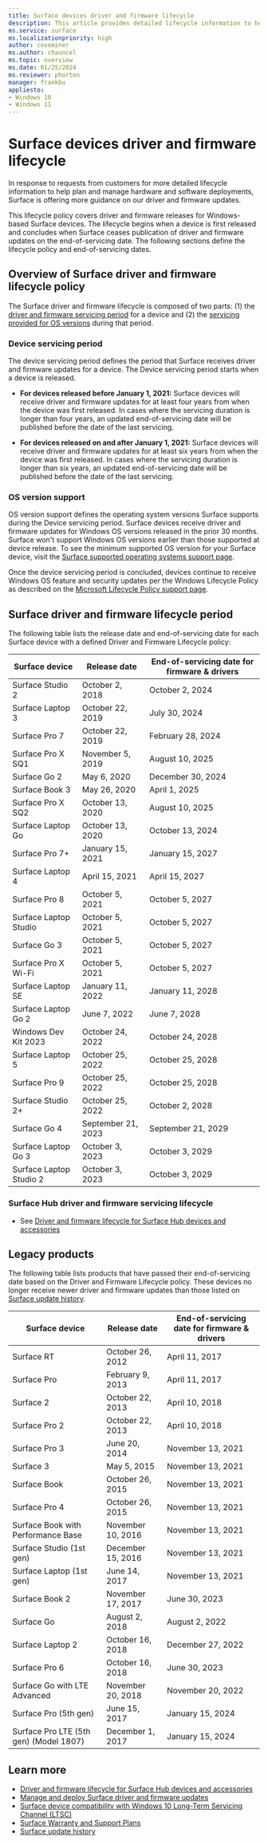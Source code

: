 ```yaml
---
title: Surface devices driver and firmware lifecycle
description: This article provides detailed lifecycle information to help plan and manage hardware and software deployments for Windows-based Surface devices.
ms.service: surface
ms.localizationpriority: high
author: coveminer
ms.author: chauncel
ms.topic: overview
ms.date: 01/25/2024
ms.reviewer: phorton
manager: frankbu
appliesto:
- Windows 10
- Windows 11
---
```


# Surface devices driver and firmware lifecycle

In response to requests from customers for more detailed lifecycle information to help plan and manage hardware and software deployments, Surface is offering more guidance on our driver and firmware updates.

This lifecycle policy covers driver and firmware releases for Windows-based Surface devices. The lifecycle begins when a device is first released and concludes when Surface ceases publication of driver and firmware updates on the end-of-servicing date. The following sections define the lifecycle policy and end-of-servicing dates.

## Overview of Surface driver and firmware lifecycle policy

The Surface driver and firmware lifecycle is composed of two parts: (1) the [driver and firmware servicing period](#device-servicing-period) for a device and (2) the [servicing provided for OS versions](#os-version-support) during that period.

### Device servicing period

The device servicing period defines the period that Surface receives driver and firmware updates for a device. The Device servicing period starts when a device is released.

- **For devices released before January 1, 2021:** Surface devices will receive driver and firmware updates for at least four years from when the device was first released. In cases where the servicing duration is longer than four years, an updated end-of-servicing date will be published before the date of the last servicing.

- **For devices released on and after January 1, 2021:** Surface devices will receive driver and firmware updates for at least six years from when the device was first released. In cases where the servicing duration is longer than six years, an updated end-of-servicing date will be published before the date of the last servicing.

### OS version support

OS version support defines the operating system versions Surface supports during the Device servicing period. Surface devices receive driver and firmware updates for Windows OS versions released in the prior 30 months. Surface won't support Windows OS versions earlier than those supported at device release. To see the minimum supported OS version for your Surface device, visit the [Surface supported operating systems support page](https://support.microsoft.com/help/2858199/surface-supported-operating-systems).

Once the device servicing period is concluded, devices continue to receive Windows OS feature and security updates per the Windows Lifecycle Policy as described on the [Microsoft Lifecycle Policy support page](https://support.microsoft.com/hub/4095338/microsoft-lifecycle-policy).

## Surface driver and firmware lifecycle period

The following table lists the release date and end-of-servicing date for each Surface device with a defined Driver and Firmware Lifecycle policy:

| Surface device                         | Release date        | End-of-servicing date for firmware & drivers |
| -------------------------------------- | ------------------- | -------------------------------------------- |
| Surface Studio 2                       | October 2, 2018     | October 2, 2024                              |
| Surface Laptop 3                       | October 22, 2019    | July 30, 2024                                |
| Surface Pro 7                          | October 22, 2019    | February 28, 2024                            |
| Surface Pro X SQ1                      | November 5, 2019    | August 10, 2025                              |
| Surface Go 2                           | May 6, 2020         | December 30, 2024                            |
| Surface Book 3                         | May 26, 2020        | April 1, 2025                                |
| Surface Pro X SQ2                      | October 13, 2020    | August 10, 2025                              |
| Surface Laptop Go                      | October 13, 2020    | October 13, 2024                             |
| Surface Pro 7+                         | January 15, 2021    | January 15, 2027                             |
| Surface Laptop 4                       | April 15, 2021      | April 15, 2027                               |
| Surface Pro 8                          | October 5, 2021     | October 5, 2027                              |
| Surface Laptop Studio                  | October 5, 2021     | October 5, 2027                              |
| Surface Go 3                           | October 5, 2021     | October 5, 2027                              |
| Surface Pro X Wi-Fi                    | October 5, 2021     | October 5, 2027                              |
| Surface Laptop SE                      | January 11, 2022    | January 11, 2028                             |
| Surface Laptop Go 2                    | June 7, 2022        | June 7, 2028                                 |
| Windows Dev Kit 2023                   | October 24, 2022    | October 24, 2028                             |
| Surface Laptop 5                       | October 25, 2022    | October 25, 2028                             |
| Surface Pro 9                          | October 25, 2022    | October 25, 2028                             |
| Surface Studio 2+                      | October 25, 2022    | October 2, 2028                              |
| Surface Go 4                           | September 21, 2023  | September 21, 2029                           |
| Surface Laptop Go 3                    | October 3, 2023     | October 3, 2029                              |
| Surface Laptop Studio 2                | October 3, 2023     | October 3, 2029                              |

### Surface Hub driver and firmware servicing lifecycle

- See [Driver and firmware lifecycle for Surface Hub devices and accessories](/surface-hub/surface-hub-driver-firmware-accessories-lifecycle)

## Legacy products

The following table lists products that have passed their end-of-servicing date based on the Driver and Firmware Lifecycle policy. These devices no longer receive newer driver and firmware updates than those listed on [Surface update history](https://support.microsoft.com/surface/surface-update-history-6036fff5-edec-c8ec-9796-a5633aac9488).

| Surface device                             | Release date       | End-of-servicing date for firmware & drivers |
| ------------------------------------------ | ------------------ | -------------------------------------------- |
| Surface RT                                 | October 26, 2012   | April 11, 2017                               |
| Surface Pro                                | February 9, 2013   | April 11, 2017                               |
| Surface 2                                  | October 22, 2013   | April 10, 2018                               |
| Surface Pro 2                              | October 22, 2013   | April 10, 2018                               |
| Surface Pro 3                              | June 20, 2014      | November 13, 2021                            |
| Surface 3                                  | May 5, 2015        | November 13, 2021                            |
| Surface Book                               | October 26, 2015   | November 13, 2021                            |
| Surface Pro 4                              | October 26, 2015   | November 13, 2021                            |
| Surface Book with Performance Base         | November 10, 2016  | November 13, 2021                            |
| Surface Studio (1st gen)                   | December 15, 2016  | November 13, 2021                            |
| Surface Laptop (1st gen)                   | June 14, 2017      | November 13, 2021                            |
| Surface Book 2                             | November 17, 2017  | June 30, 2023                                |
| Surface Go                                 | August 2, 2018     | August 2, 2022                               |
| Surface Laptop 2                           | October 16, 2018   | December 27, 2022                            |
| Surface Pro 6                              | October 16, 2018   | June 30, 2023                                |
| Surface Go with LTE Advanced               | November 20, 2018  | November 20, 2022                            |
| Surface Pro (5th gen)                      | June 15, 2017      | January 15, 2024                             |
| Surface Pro LTE (5th gen) (Model 1807)     | December 1, 2017   | January 15, 2024                             |

## Learn more

- [Driver and firmware lifecycle for Surface Hub devices and accessories](/surface-hub/surface-hub-driver-firmware-accessories-lifecycle)
- [Manage and deploy Surface driver and firmware updates](manage-surface-driver-and-firmware-updates.md)
- [Surface device compatibility with Windows 10 Long-Term Servicing Channel (LTSC)](surface-device-compatibility-with-windows-10-ltsc.md)
- [Surface Warranty and Support Plans](https://www.microsoft.com/surface/business/warranty-service-offerings-and-support)
- [Surface update history](https://support.microsoft.com/surface/surface-update-history-6036fff5-edec-c8ec-9796-a5633aac9488)
